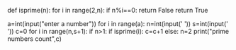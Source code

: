 def isprime(n):
    for i in range(2,n):
        if n%i==0:
            return False
    return True

a=int(input("enter a number")) 
for i in range(a):
          n=int(input('    '))
          s=int(input('    '))
          c=0
          for i in range(n,s+1):
              if n>1:
                  if isprime(i):
                      c=c+1
              else:
                  n=2
          print("prime numbers count",c)
